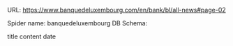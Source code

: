 URL: https://www.banquedeluxembourg.com/en/bank/bl/all-news#page-02

Spider name: banquedeluxembourg
DB Schema:

title
content
date